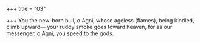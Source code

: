 +++
title = "03"

+++
You the new-born bull, o Agni, whose ageless (flames), being kindled,  climb upward—
your ruddy smoke goes toward heaven, for as our messenger, o Agni,  you speed to the gods.